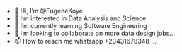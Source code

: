 - 👋 Hi, I’m @EugeneKoye
- 👀 I’m interested in Data Analysis and Science 
- 🌱 I’m currently learning Software Engineering 
- 💞️ I’m looking to collaborate on more data design jobs...
- 📫 How to reach me whatsapp +23431678348 ...

<!---
EugeneKoye/EugeneKoye is a ✨ special ✨ repository because its `README.md` (this file) appears on your GitHub profile.
You can click the Preview link to take a look at your changes.
--->
